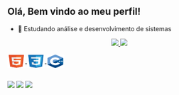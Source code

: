 ## Olá, Bem vindo ao meu perfil!

- 🌱 Estudando análise e desenvolvimento de sistemas

<div align="center">
  <a href="https://github.com/Wesleyrsouza">
  <img height="180em" src="https://github-readme-stats.vercel.app/api?username=Wesleyrsouza&show_icons=true&theme=dracula&include_all_commits=true&count_private=true"/>
  <img height="180em" src="https://github-readme-stats.vercel.app/api/top-langs/?username=Wesleyrsouza&layout=compact&langs_count=7&theme=dracula"/>
</div>
  <div style="display: inline_block"><br>
  <img align="center" alt="Wesley-HTML" height="30" width="40" src="https://raw.githubusercontent.com/devicons/devicon/master/icons/html5/html5-original.svg">
  <img align="center" alt="Wesley-CSS" height="30" width="40" src="https://raw.githubusercontent.com/devicons/devicon/master/icons/css3/css3-original.svg">
  <!-- 
  <img align="center" alt="Wesley-CSS" height="30" width="40" src="https://raw.githubusercontent.com/devicons/devicon/master/icons/javascript/javascript-plain.svg"> 
  <img align="center" alt="Wesley-CSS" height="30" width="40" src="https://raw.githubusercontent.com/devicons/devicon/master/icons/python/python-original.svg">
  -->
  <img align="center" alt="Wesley-CSS" height="30" width="40" src="https://raw.githubusercontent.com/devicons/devicon/master/icons/cplusplus/cplusplus-original.svg">
    
</div>
  
  ##
  
<div> 
  <a href="https://www.instagram.com/wesleysouzawr/" target="_blank"><img src="https://img.shields.io/badge/-Instagram-%23E4405F?style=for-the-badge&logo=instagram&logoColor=white" target="_blank"></a>
  <a href = "mailto:wesleysouzasr@gmail.com"><img src="https://img.shields.io/badge/-Gmail-%23333?style=for-the-badge&logo=gmail&logoColor=white" target="_blank"></a>
  <a href="https://www.linkedin.com/in/wesley-souza-147405206/" target="_blank"><img src="https://img.shields.io/badge/-LinkedIn-%230077B5?style=for-the-badge&logo=linkedin&logoColor=white" target="_blank"></a> 
  
  <!-- 
  ![Snake animation](https://github.com/Wesleyrsouza/Wesleyrsouza/blob/output/github-contribution-grid-snake.svg)
  -->
  
  </div> 
